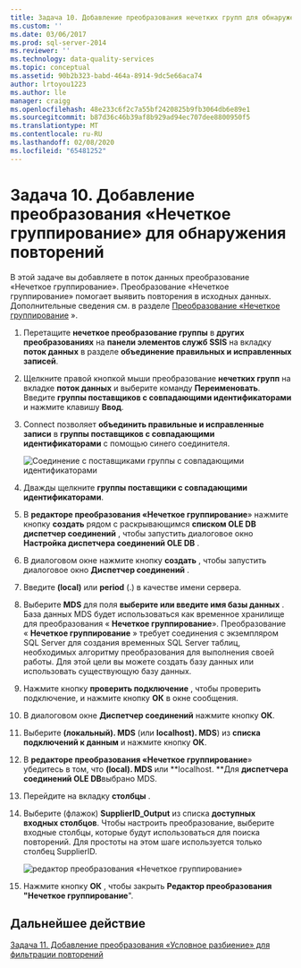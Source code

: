 ```yaml
---
title: Задача 10. Добавление преобразования нечетких групп для обнаружения дубликатов | Документация Майкрософт
ms.custom: ''
ms.date: 03/06/2017
ms.prod: sql-server-2014
ms.reviewer: ''
ms.technology: data-quality-services
ms.topic: conceptual
ms.assetid: 90b2b323-babd-464a-8914-9dc5e66aca74
author: lrtoyou1223
ms.author: lle
manager: craigg
ms.openlocfilehash: 48e233c6f2c7a55bf2420825b9fb3064db6e89e1
ms.sourcegitcommit: b87d36c46b39af8b929ad94ec707dee8800950f5
ms.translationtype: MT
ms.contentlocale: ru-RU
ms.lasthandoff: 02/08/2020
ms.locfileid: "65481252"
---
```

# <a name="task-10-adding-fuzzy-group-transform-to-identify-duplicates"></a>Задача 10. Добавление преобразования «Нечеткое группирование» для обнаружения повторений
  В этой задаче вы добавляете в поток данных преобразование «Нечеткое группирование». Преобразование «Нечеткое группирование» помогает выявить повторения в исходных данных. Дополнительные сведения см. в разделе [Преобразование «Нечеткое группирование](../integration-services/data-flow/transformations/fuzzy-grouping-transformation.md) ».  
  
1.  Перетащите **нечеткое преобразование группы** в **других преобразованиях** на **панели элементов служб SSIS** на вкладку **поток данных** в разделе **объединение правильных и исправленных записей**.  
  
2.  Щелкните правой кнопкой мыши преобразование **нечетких групп** на вкладке **поток данных** и выберите команду **Переименовать**. Введите **группы поставщиков с совпадающими идентификаторами** и нажмите клавишу **Ввод**.  
  
3.  Connect позволяет **объединить правильные и исправленные записи** в **группы поставщиков с совпадающими идентификаторами** с помощью синего соединителя.  
  
     ![Соединение с поставщиками группы с совпадающими идентификаторами](../../2014/tutorials/media/et-addingfgttoidentifyduplicates-01.jpg "Соединение с поставщиками группы с совпадающими идентификаторами")  
  
4.  Дважды щелкните **группы поставщики с совпадающими идентификаторами**.  
  
5.  В **редакторе преобразования «Нечеткое группирование**» нажмите кнопку **создать** рядом с раскрывающимся **списком OLE DB диспетчер соединений** , чтобы запустить диалоговое окно **Настройка диспетчера соединений OLE DB** .  
  
6.  В диалоговом окне нажмите кнопку **создать** , чтобы запустить диалоговое окно **Диспетчер соединений** .  
  
7.  Введите **(local)** или **period** (.) в качестве имени сервера.  
  
8.  Выберите **MDS** для поля **выберите или введите имя базы данных** . База данных MDS будет использоваться как временное хранилище для преобразования « **Нечеткое группирование**». Преобразование « **Нечеткое группирование** » требует соединения с экземпляром SQL Server для создания временных SQL Server таблиц, необходимых алгоритму преобразования для выполнения своей работы. Для этой цели вы можете создать базу данных или использовать существующую базу данных.  
  
9. Нажмите кнопку **проверить подключение** , чтобы проверить подключение, и нажмите кнопку **ОК** в окне сообщения.  
  
10. В диалоговом окне **Диспетчер соединений** нажмите кнопку **ОК**.  
  
11. Выберите **(локальный). MDS** (или **localhost). MDS**) из **списка подключений к данным** и нажмите кнопку **ОК**.  
  
12. В **редакторе преобразования «Нечеткое группирование**» убедитесь в том, что **(local). MDS** или **localhost. **Для **диспетчера соединений OLE DB**выбрано MDS.  
  
13. Перейдите на вкладку **столбцы** .  
  
14. Выберите (флажок) **SupplierID_Output** из списка **доступных входных столбцов**. Чтобы настроить преобразование, выберите входные столбцы, которые будут использоваться для поиска повторений. Для простоты на этом шаге используется только столбец SupplierID.  
  
     ![редактор преобразования «Нечеткое группирование»](../../2014/tutorials/media/et-addingfgttoidentifyduplicates-02.jpg "редактор преобразования «Нечеткое группирование»")  
  
15. Нажмите кнопку **ОК** , чтобы закрыть **Редактор преобразования "Нечеткое группирование**".  
  
## <a name="next-step"></a>Дальнейшее действие  
 [Задача 11. Добавление преобразования «Условное разбиение» для фильтрации повторений](../../2014/tutorials/task-11-adding-conditional-split-transform-to-filter-duplicates.md)  
  
  
